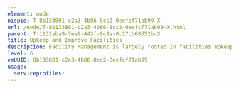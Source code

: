 ```yaml
---
element: node
nispid: T-8b133801-c2a3-4b86-8cc2-0eefcf71ab99-X
url: /node/T-8b133801-c2a3-4b86-8cc2-0eefcf71ab99-X.html
parent: T-1131aba9-7ee9-443f-9c8a-0c17cb68552b-X
title: Upkeep and Improve Facilities
description: Facility Management is largely rooted in facilities upkeep and improvement of the physical building. It involves not only tending the building, but cultivating partnerships, future planning, and asset management. Some examples of this broad range of responsibilities include  * Finding and maintaining vendor contracts * Repair, maintenance, and building improvement * Workplace cleaning and décor * On- and off-site property management Facilities are frequently a significant cost, alongside workforce and equipment—Facility managers are responsible for ensuring facilities meet the needs of the people using them.
level: 6
emUUID: 8b133801-c2a3-4b86-8cc2-0eefcf71ab99
usage:
  serviceprofiles:
---
```


